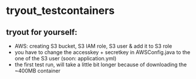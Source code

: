 # tryout_testcontainers

## tryout for yourself:
- AWS: creating S3 bucket, S3 IAM role, S3 user & add it to S3 role
- you have to change the accesskey + secretkey in AWSConfig.java to the one of the S3 user (soon: application.yml)
- the first test run, will take a little bit longer because of downloading the ~400MB container
